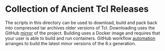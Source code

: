 # Collection of Ancient Tcl Releases

The scripts in this directory can be used to download, build and pack back into
compressed tar archives older versions of Tcl. Downloading uses the GitHub
[mirror] of the project. Building uses a Docker image and requires that your
user is able to build and run containers. GitHub workflow [automation] arranges
to build the latest minor versions of the 8.x generation.

  [mirror]: https://github.com/tcltk/tcl
  [automation]: ../.github/workflows/tcl.yml
